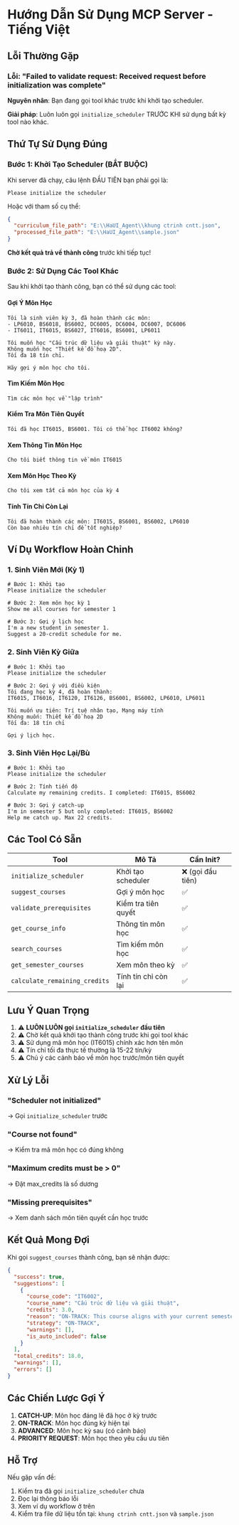 # Hướng Dẫn Sử Dụng MCP Server - Tiếng Việt

## Lỗi Thường Gặp

### Lỗi: "Failed to validate request: Received request before initialization was complete"

**Nguyên nhân**: Bạn đang gọi tool khác trước khi khởi tạo scheduler.

**Giải pháp**: Luôn luôn gọi `initialize_scheduler` TRƯỚC KHI sử dụng bất kỳ tool nào khác.

## Thứ Tự Sử Dụng Đúng

### Bước 1: Khởi Tạo Scheduler (BẮT BUỘC)

Khi server đã chạy, câu lệnh ĐẦU TIÊN bạn phải gọi là:

```
Please initialize the scheduler
```

Hoặc với tham số cụ thể:

```json
{
  "curriculum_file_path": "E:\\HaUI_Agent\\khung ctrinh cntt.json",
  "processed_file_path": "E:\\HaUI_Agent\\sample.json"
}
```

**Chờ kết quả trả về thành công** trước khi tiếp tục!

### Bước 2: Sử Dụng Các Tool Khác

Sau khi khởi tạo thành công, bạn có thể sử dụng các tool:

#### Gợi Ý Môn Học

```
Tôi là sinh viên kỳ 3, đã hoàn thành các môn:
- LP6010, BS6018, BS6002, DC6005, DC6004, DC6007, DC6006
- IT6011, IT6015, BS6027, IT6016, BS6001, LP6011

Tôi muốn học "Cấu trúc dữ liệu và giải thuật" kỳ này.
Không muốn học "Thiết kế đồ hoạ 2D".
Tối đa 18 tín chỉ.

Hãy gợi ý môn học cho tôi.
```

#### Tìm Kiếm Môn Học

```
Tìm các môn học về "lập trình"
```

#### Kiểm Tra Môn Tiên Quyết

```
Tôi đã học IT6015, BS6001. Tôi có thể học IT6002 không?
```

#### Xem Thông Tin Môn Học

```
Cho tôi biết thông tin về môn IT6015
```

#### Xem Môn Học Theo Kỳ

```
Cho tôi xem tất cả môn học của kỳ 4
```

#### Tính Tín Chỉ Còn Lại

```
Tôi đã hoàn thành các môn: IT6015, BS6001, BS6002, LP6010
Còn bao nhiêu tín chỉ để tốt nghiệp?
```

## Ví Dụ Workflow Hoàn Chỉnh

### 1. Sinh Viên Mới (Kỳ 1)

```
# Bước 1: Khởi tạo
Please initialize the scheduler

# Bước 2: Xem môn học kỳ 1
Show me all courses for semester 1

# Bước 3: Gợi ý lịch học
I'm a new student in semester 1.
Suggest a 20-credit schedule for me.
```

### 2. Sinh Viên Kỳ Giữa

```
# Bước 1: Khởi tạo
Please initialize the scheduler

# Bước 2: Gợi ý với điều kiện
Tôi đang học kỳ 4, đã hoàn thành:
IT6015, IT6016, IT6120, IT6126, BS6001, BS6002, LP6010, LP6011

Tôi muốn ưu tiên: Trí tuệ nhân tạo, Mạng máy tính
Không muốn: Thiết kế đồ hoạ 2D
Tối đa: 18 tín chỉ

Gợi ý lịch học.
```

### 3. Sinh Viên Học Lại/Bù

```
# Bước 1: Khởi tạo
Please initialize the scheduler

# Bước 2: Tính tiến độ
Calculate my remaining credits. I completed: IT6015, BS6002

# Bước 3: Gợi ý catch-up
I'm in semester 5 but only completed: IT6015, BS6002
Help me catch up. Max 22 credits.
```

## Các Tool Có Sẵn

| Tool                          | Mô Tả                | Cần Init?         |
| ----------------------------- | -------------------- | ----------------- |
| `initialize_scheduler`        | Khởi tạo scheduler   | ❌ (gọi đầu tiên) |
| `suggest_courses`             | Gợi ý môn học        | ✅                |
| `validate_prerequisites`      | Kiểm tra tiên quyết  | ✅                |
| `get_course_info`             | Thông tin môn học    | ✅                |
| `search_courses`              | Tìm kiếm môn học     | ✅                |
| `get_semester_courses`        | Xem môn theo kỳ      | ✅                |
| `calculate_remaining_credits` | Tính tín chỉ còn lại | ✅                |

## Lưu Ý Quan Trọng

1. ⚠️ **LUÔN LUÔN gọi `initialize_scheduler` đầu tiên**
2. ⚠️ Chờ kết quả khởi tạo thành công trước khi gọi tool khác
3. ⚠️ Sử dụng mã môn học (IT6015) chính xác hơn tên môn
4. ⚠️ Tín chỉ tối đa thực tế thường là 15-22 tín/kỳ
5. ⚠️ Chú ý các cảnh báo về môn học trước/môn tiên quyết

## Xử Lý Lỗi

### "Scheduler not initialized"

→ Gọi `initialize_scheduler` trước

### "Course not found"

→ Kiểm tra mã môn học có đúng không

### "Maximum credits must be > 0"

→ Đặt max_credits là số dương

### "Missing prerequisites"

→ Xem danh sách môn tiên quyết cần học trước

## Kết Quả Mong Đợi

Khi gọi `suggest_courses` thành công, bạn sẽ nhận được:

```json
{
  "success": true,
  "suggestions": [
    {
      "course_code": "IT6002",
      "course_name": "Cấu trúc dữ liệu và giải thuật",
      "credits": 3.0,
      "reason": "ON-TRACK: This course aligns with your current semester...",
      "strategy": "ON-TRACK",
      "warnings": [],
      "is_auto_included": false
    }
  ],
  "total_credits": 18.0,
  "warnings": [],
  "errors": []
}
```

## Các Chiến Lược Gợi Ý

1. **CATCH-UP**: Môn học đáng lẽ đã học ở kỳ trước
2. **ON-TRACK**: Môn học đúng kỳ hiện tại
3. **ADVANCED**: Môn học kỳ sau (có cảnh báo)
4. **PRIORITY REQUEST**: Môn học theo yêu cầu ưu tiên

## Hỗ Trợ

Nếu gặp vấn đề:

1. Kiểm tra đã gọi `initialize_scheduler` chưa
2. Đọc lại thông báo lỗi
3. Xem ví dụ workflow ở trên
4. Kiểm tra file dữ liệu tồn tại: `khung ctrinh cntt.json` và `sample.json`
